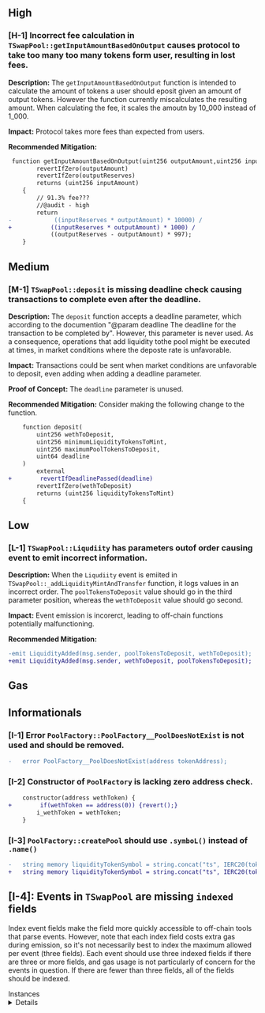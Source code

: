 ## High

### [H-1] Incorrect fee calculation in `TSwapPool::getInputAmountBasedOnOutput` causes protocol to take too many too many tokens form user, resulting in lost fees.

**Description:** The `getInputAmountBasedOnOutput` function is intended to calculate the amount of tokens a user should eposit given an amount of output tokens. However the function currently miscalculates the resulting amount. When calculating the fee, it scales the amoutn by 10_000 instead of 1_000.

**Impact:** Protocol takes more fees than expected from users.


**Recommended Mitigation:** 

```diff
 function getInputAmountBasedOnOutput(uint256 outputAmount,uint256 inputReserves,uint256 outputReserves) public pure
        revertIfZero(outputAmount)
        revertIfZero(outputReserves)
        returns (uint256 inputAmount)
    {
        // 91.3% fee???
        //@audit - high 
        return
-            ((inputReserves * outputAmount) * 10000) /
+           ((inputReserves * outputAmount) * 1000) /
            ((outputReserves - outputAmount) * 997);
    }


```




## Medium

### [M-1] `TSwapPool::deposit` is missing deadline check causing transactions to complete even after the deadline.

**Description:**  The `deposit` function accepts a deadline parameter, which according to the documention "@param deadline The deadline for the transaction to be completed by". However, this parameter is never used. As a consequence, operations that add liquidity tothe pool might be executed at times, in market conditions where the deposte rate is unfavorable. 

<!-- MEV attacks -->

**Impact:** Transactions could be sent when market conditions are unfavorable to deposit, even adding when adding a deadline parameter. 

**Proof of Concept:** The `deadline` parameter is unused. 

**Recommended Mitigation:** Consider making the following change to the function. 

```diff
    function deposit(
        uint256 wethToDeposit,
        uint256 minimumLiquidityTokensToMint,
        uint256 maximumPoolTokensToDeposit,
        uint64 deadline
    )
        external
+        revertIfDeadlinePassed(deadline)
        revertIfZero(wethToDeposit)
        returns (uint256 liquidityTokensToMint)
    { 
```

## Low

### [L-1] `TSwapPool::Liqudiity` has parameters outof order causing event to emit incorrect information.

**Description:** When the `Liqudiity` event is emiited in `TSwapPool::_addLiquidityMintAndTransfer` function, it logs values in an incorrect order. The `poolTokensToDeposit` value should go in the third parameter position, whereas the `wethToDeposit` value should go second.

**Impact:** Event emission is incorerct, leading to off-chain functions potentially malfunctioning.

**Recommended Mitigation:**  
```diff
-emit LiquidityAdded(msg.sender, poolTokensToDeposit, wethToDeposit);
+emit LiquidityAdded(msg.sender, wethToDeposit, poolTokensToDeposit);
```

## Gas

## Informationals

### [I-1] Error `PoolFactory::PoolFactory__PoolDoesNotExist` is not used and should be removed. 

```diff
-   error PoolFactory__PoolDoesNotExist(address tokenAddress);
```

### [I-2] Constructor of `PoolFactory` is lacking zero address check.

```diff
    constructor(address wethToken) {
+        if(wethToken == address(0)) {revert();}
        i_wethToken = wethToken;
    }
```

### [I-3] `PoolFactory::createPool` should use `.symboL()` instead of `.name()`

```diff
-   string memory liquidityTokenSymbol = string.concat("ts", IERC20(tokenAddress).name())
+   string memory liquidityTokenSymbol = string.concat("ts", IERC20(tokenAddress).symbol())
```


## [I-4]: Events in `TSwapPool` are missing `indexed` fields

Index event fields make the field more quickly accessible to off-chain tools that parse events. However, note that each index field costs extra gas during emission, so it's not necessarily best to index the maximum allowed per event (three fields). Each event should use three indexed fields if there are three or more fields, and gas usage is not particularly of concern for the events in question. If there are fewer than three fields, all of the fields should be indexed.

<summary> Instances </summary>
<details>

- Found in src/TSwapPool.sol [Line: 52](src/TSwapPool.sol#L52)

	```solidity
	    event LiquidityAdded(
	```

- Found in src/TSwapPool.sol [Line: 57](src/TSwapPool.sol#L57)

	```solidity
	    event LiquidityRemoved(
	```

- Found in src/TSwapPool.sol [Line: 62](src/TSwapPool.sol#L62)

	```solidity
	    event Swap(
	```


</details>